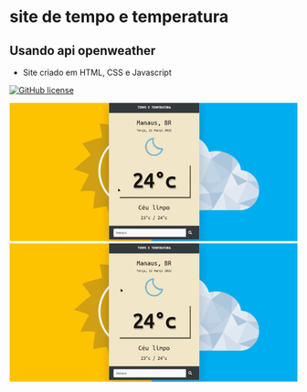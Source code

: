 # site de tempo e temperatura 

## Usando api openweather
- Site criado em HTML, CSS e Javascript

[![GitHub license](https://img.shields.io/github/license/lucasdias87/Tempo-e-Temperatura-com-openweather?style=for-the-badge)](https://github.com/lucasdias87/Tempo-e-Temperatura-com-openweather/blob/main/LICENSE)


![alt text](https://github.com/lucasdias87/Tempo-e-Temperatura-com-openweather/blob/main/img/simplescreenrecorder-2022-03-22_00.09.15.gif)
<br>
![alt text](https://github.com/lucasdias87/Tempo-e-Temperatura-com-openweather/blob/main/img/simplescreenrecorder-2022-03-22_00.11.00.gif)

